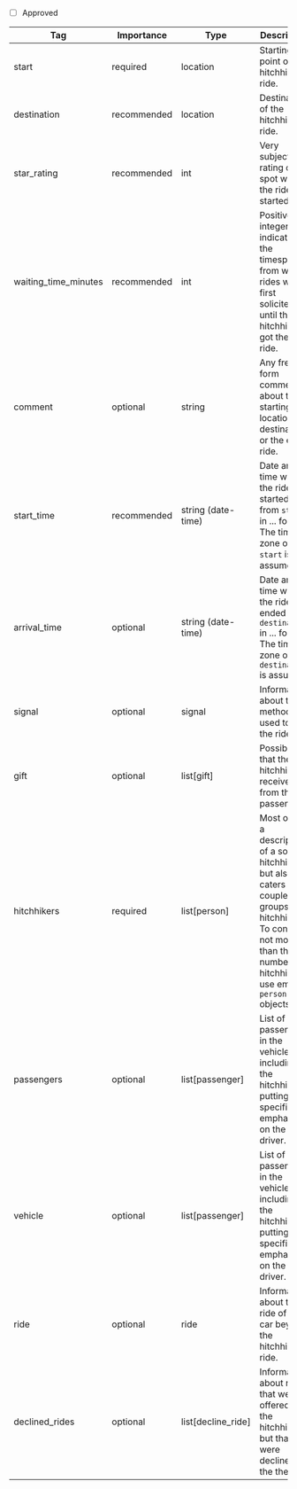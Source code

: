 - [ ] Approved


| Tag                  | Importance   | Type                | Description                                                                                                         | Enum           | Example |
|----------------------|--------------|---------------------|---------------------------------------------------------------------------------------------------------------------|----------------|---------|
| start                | required  | location            | Starting point of the hitchhiking ride.                                                                             |                |
| destination          | recommended  | location            | Destination of the hitchhiking ride.                                                                                |                |
| star_rating          | recommended  | int                 | Very subjective rating of the spot where the ride started.                                                          | 1, 2, 3, 4, 5  |
| waiting_time_minutes | recommended  | int                 | Positive integer indicating the timespan from when rides were first solicited until the hitchhiker got their ride.  |                |
| comment              | optional  | string              | Any free-form comment about the starting location, destination or the entire ride.                                  |                |
| start_time           | recommended  | string (date-time)  | Date and time when the ride started from `start` in ... format. The time-zone of `start` is assumed.                |                |
| arrival_time         | optional  | string (date-time)  | Date and time when the ride ended in `destination` in ... format. The time-zone of `destination` is assumed.        |                |
| signal               | optional  | signal              | Information about the method used to get the ride                                                                   |                |
| gift                 | optional  | list[gift]          | Possible gift that the hitchhiker received from the passengers.                                                     |                |
| hitchhikers          | required  | list[person]        | Most often a description of a solo-hitchhiker but also caters for couples or groups of hitchhikers. To convey not more than the number of hitchhikers use empty `person` objects.                |                |
| passengers           | optional  | list[passenger]     | List of passengers in the vehicle not including the hitchhiker, putting specific emphasize on the driver.           |                |
| vehicle              | optional  | list[passenger]     | List of passengers in the vehicle not including the hitchhiker, putting specific emphasize on the driver.           |                |
| ride                 | optional  | ride                | Information about the ride of the car beyond the hitchhiker's ride.                                                 |                |
| declined_rides       | optional  | list[decline_ride]  | Information about rides that were offered to the hitchhiker but that were declined by the them.                     |                |
